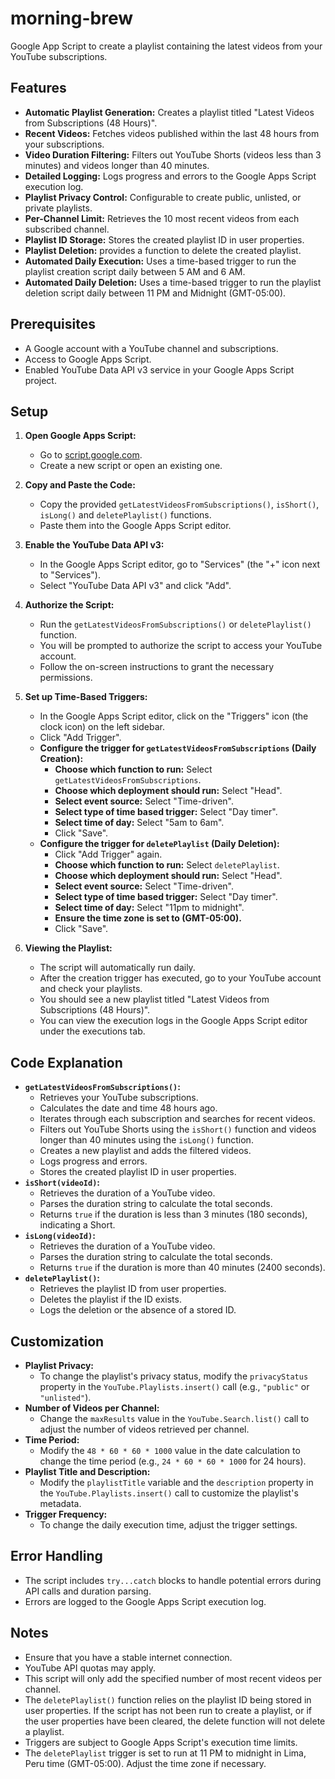 # morning-brew
Google App Script to create a playlist containing the latest videos from your YouTube subscriptions.

## Features

* **Automatic Playlist Generation:** Creates a playlist titled "Latest Videos from Subscriptions (48 Hours)".
* **Recent Videos:** Fetches videos published within the last 48 hours from your subscriptions.
* **Video Duration Filtering:** Filters out YouTube Shorts (videos less than 3 minutes) and videos longer than 40 minutes.
* **Detailed Logging:** Logs progress and errors to the Google Apps Script execution log.
* **Playlist Privacy Control:** Configurable to create public, unlisted, or private playlists.
* **Per-Channel Limit:** Retrieves the 10 most recent videos from each subscribed channel.
* **Playlist ID Storage:** Stores the created playlist ID in user properties.
* **Playlist Deletion:** provides a function to delete the created playlist.
* **Automated Daily Execution:** Uses a time-based trigger to run the playlist creation script daily between 5 AM and 6 AM.
* **Automated Daily Deletion:** Uses a time-based trigger to run the playlist deletion script daily between 11 PM and Midnight (GMT-05:00).

## Prerequisites

* A Google account with a YouTube channel and subscriptions.
* Access to Google Apps Script.
* Enabled YouTube Data API v3 service in your Google Apps Script project.

## Setup

1.  **Open Google Apps Script:**
    * Go to [script.google.com](https://script.google.com/).
    * Create a new script or open an existing one.

2.  **Copy and Paste the Code:**
    * Copy the provided `getLatestVideosFromSubscriptions()`, `isShort()`, `isLong()` and `deletePlaylist()` functions.
    * Paste them into the Google Apps Script editor.

3.  **Enable the YouTube Data API v3:**
    * In the Google Apps Script editor, go to "Services" (the "+" icon next to "Services").
    * Select "YouTube Data API v3" and click "Add".

4.  **Authorize the Script:**
    * Run the `getLatestVideosFromSubscriptions()` or `deletePlaylist()` function.
    * You will be prompted to authorize the script to access your YouTube account.
    * Follow the on-screen instructions to grant the necessary permissions.

5.  **Set up Time-Based Triggers:**
    * In the Google Apps Script editor, click on the "Triggers" icon (the clock icon) on the left sidebar.
    * Click "Add Trigger".
    * **Configure the trigger for `getLatestVideosFromSubscriptions` (Daily Creation):**
        * **Choose which function to run:** Select `getLatestVideosFromSubscriptions`.
        * **Choose which deployment should run:** Select "Head".
        * **Select event source:** Select "Time-driven".
        * **Select type of time based trigger:** Select "Day timer".
        * **Select time of day:** Select "5am to 6am".
        * Click "Save".
    * **Configure the trigger for `deletePlaylist` (Daily Deletion):**
        * Click "Add Trigger" again.
        * **Choose which function to run:** Select `deletePlaylist`.
        * **Choose which deployment should run:** Select "Head".
        * **Select event source:** Select "Time-driven".
        * **Select type of time based trigger:** Select "Day timer".
        * **Select time of day:** Select "11pm to midnight".
        * **Ensure the time zone is set to (GMT-05:00).**
        * Click "Save".

6.  **Viewing the Playlist:**
    * The script will automatically run daily.
    * After the creation trigger has executed, go to your YouTube account and check your playlists.
    * You should see a new playlist titled "Latest Videos from Subscriptions (48 Hours)".
    * You can view the execution logs in the Google Apps Script editor under the executions tab.

## Code Explanation

* **`getLatestVideosFromSubscriptions()`:**
    * Retrieves your YouTube subscriptions.
    * Calculates the date and time 48 hours ago.
    * Iterates through each subscription and searches for recent videos.
    * Filters out YouTube Shorts using the `isShort()` function and videos longer than 40 minutes using the `isLong()` function.
    * Creates a new playlist and adds the filtered videos.
    * Logs progress and errors.
    * Stores the created playlist ID in user properties.
* **`isShort(videoId)`:**
    * Retrieves the duration of a YouTube video.
    * Parses the duration string to calculate the total seconds.
    * Returns `true` if the duration is less than 3 minutes (180 seconds), indicating a Short.
* **`isLong(videoId)`:**
    * Retrieves the duration of a YouTube video.
    * Parses the duration string to calculate the total seconds.
    * Returns `true` if the duration is more than 40 minutes (2400 seconds).
* **`deletePlaylist()`:**
    * Retrieves the playlist ID from user properties.
    * Deletes the playlist if the ID exists.
    * Logs the deletion or the absence of a stored ID.

## Customization

* **Playlist Privacy:**
    * To change the playlist's privacy status, modify the `privacyStatus` property in the `YouTube.Playlists.insert()` call (e.g., `"public"` or `"unlisted"`).
* **Number of Videos per Channel:**
    * Change the `maxResults` value in the `YouTube.Search.list()` call to adjust the number of videos retrieved per channel.
* **Time Period:**
    * Modify the `48 * 60 * 60 * 1000` value in the date calculation to change the time period (e.g., `24 * 60 * 60 * 1000` for 24 hours).
* **Playlist Title and Description:**
    * Modify the `playlistTitle` variable and the `description` property in the `YouTube.Playlists.insert()` call to customize the playlist's metadata.
* **Trigger Frequency:**
    * To change the daily execution time, adjust the trigger settings.

## Error Handling

* The script includes `try...catch` blocks to handle potential errors during API calls and duration parsing.
* Errors are logged to the Google Apps Script execution log.

## Notes

* Ensure that you have a stable internet connection.
* YouTube API quotas may apply.
* This script will only add the specified number of most recent videos per channel.
* The `deletePlaylist()` function relies on the playlist ID being stored in user properties. If the script has not been run to create a playlist, or if the user properties have been cleared, the delete function will not delete a playlist.
* Triggers are subject to Google Apps Script's execution time limits.
* The `deletePlaylist` trigger is set to run at 11 PM to midnight in Lima, Peru time (GMT-05:00). Adjust the time zone if necessary.
